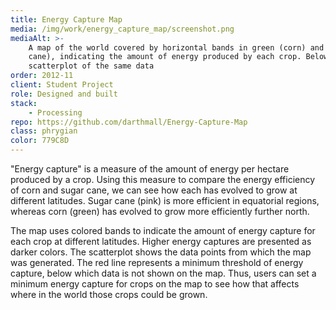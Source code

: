 ```yaml
---
title: Energy Capture Map
media: /img/work/energy_capture_map/screenshot.png
mediaAlt: >-
    A map of the world covered by horizontal bands in green (corn) and magenta (sugar
    cane), indicating the amount of energy produced by each crop. Below the map is a
    scatterplot of the same data
order: 2012-11
client: Student Project
role: Designed and built
stack:
    - Processing
repo: https://github.com/darthmall/Energy-Capture-Map
class: phrygian
color: 779C8D
---
```


"Energy capture" is a measure of the amount of energy per hectare produced by a crop.
Using this measure to compare the energy efficiency of corn and sugar cane, we can see how
each has evolved to grow at different latitudes. Sugar cane (pink) is more efficient in
equatorial regions, whereas corn (green) has evolved to grow more efficiently further
north.

The map uses colored bands to indicate the amount of energy capture for each crop at
different latitudes. Higher energy captures are presented as darker colors. The
scatterplot shows the data points from which the map was generated. The red line
represents a minimum threshold of energy capture, below which data is not shown on the
map. Thus, users can set a minimum energy capture for crops on the map to see how that
affects where in the world those crops could be grown.
